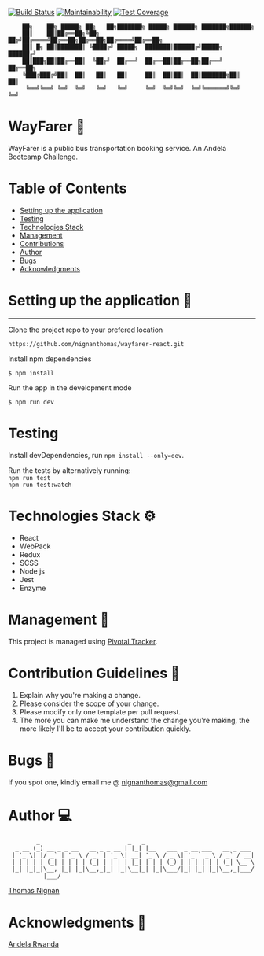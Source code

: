 [![Build Status](https://travis-ci.org/nignanthomas/wayfarer-react.svg?branch=develop)](https://travis-ci.org/nignanthomas/wayfarer-react)
[![Maintainability](https://api.codeclimate.com/v1/badges/14b0c5f864eb820e1c36/maintainability)](https://codeclimate.com/github/nignanthomas/wayfarer-react/maintainability)
[![Test Coverage](https://api.codeclimate.com/v1/badges/14b0c5f864eb820e1c36/test_coverage)](https://codeclimate.com/github/nignanthomas/wayfarer-react/test_coverage)

		██╗    ██╗ █████╗ ██╗   ██╗███████╗ █████╗ ██████╗ ███████╗██████╗
		██║    ██║██╔══██╗╚██╗ ██╔╝██╔════╝██╔══██╗██╔══██╗██╔════╝██╔══██╗
		██║ █╗ ██║███████║ ╚████╔╝ █████╗  ███████║██████╔╝█████╗  ██████╔╝
		██║███╗██║██╔══██║  ╚██╔╝  ██╔══╝  ██╔══██║██╔══██╗██╔══╝  ██╔══██╗
		╚███╔███╔╝██║  ██║   ██║   ██║     ██║  ██║██║  ██║███████╗██║  ██║
		 ╚══╝╚══╝ ╚═╝  ╚═╝   ╚═╝   ╚═╝     ╚═╝  ╚═╝╚═╝  ╚═╝╚══════╝╚═╝  ╚═╝

# WayFarer :bus:
WayFarer is a public bus transportation booking service.
An Andela Bootcamp Challenge.

# Table of Contents
* [Setting up the application](#setting-up-the-application-wrench)
* [Testing](#testing)
* [Technologies Stack](#technologies-stack-gear)
* [Management](#management-pencil)
* [Contributions](#contribution-guidelines-two_men_holding_hands)
* [Author](#author-computer)
* [Bugs](#bugs-bug)
* [Acknowledgments](#acknowledgments-bow)



# Setting up the application :wrench:
___

Clone the project repo to your prefered location

```https://github.com/nignanthomas/wayfarer-react.git```

Install npm dependencies

```$ npm install```

Run the app in the development mode

```$ npm run dev```

# Testing
Install devDependencies, run ```npm install --only=dev```.

Run the tests by alternatively running: <br />
`npm run test` <br />
`npm run test:watch` <br />


# Technologies Stack :gear:
- React
- WebPack
- Redux
- SCSS
- Node js
- Jest
- Enzyme

# Management :pencil:
This project is managed using [Pivotal Tracker](https://www.pivotaltracker.com/n/projects/2427140).

# Contribution Guidelines :two_men_holding_hands:
1. Explain why you're making a change.
2. Please consider the scope of your change.
3. Please modify only one template per pull request.
4. The more you can make me understand the change you're making, the more likely I'll be to accept your contribution quickly.

# Bugs :bug:
If you spot one, kindly email me @ nignanthomas@gmail.com

# Author :computer:
	        _                         _   _                               
	  _ __ (_) __ _ _ __   __ _ _ __ | |_| |__   ___  _ __ ___   __ _ ___
	 | '_ \| |/ _` | '_ \ / _` | '_ \| __| '_ \ / _ \| '_ ` _ \ / _` / __|
	 | | | | | (_| | | | | (_| | | | | |_| | | | (_) | | | | | | (_| \__ \
	 |_| |_|_|\__, |_| |_|\__,_|_| |_|\__|_| |_|\___/|_| |_| |_|\__,_|___/
	          |___/
[Thomas Nignan](https://github.com/nignanthomas/)

# Acknowledgments :bow:
[Andela Rwanda](https://www.andela.com)
